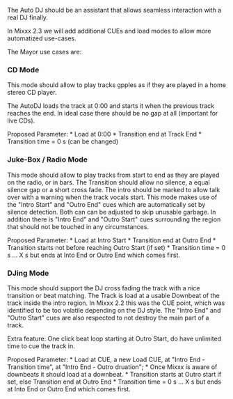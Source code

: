 The Auto DJ should be an assistant that allows seamless interaction with
a real DJ finally.

In Mixxx 2.3 we will add additional CUEs and load modes to allow more
automatized use-cases.

The Mayor use cases are:

### CD Mode

This mode should allow to play tracks gpples as if they are played in a
home stereo CD player.

The AutoDJ loads the track at 0:00 and starts it when the previous track
reaches the end. In ideal case there should be no gap at all (important
for live CDs).

Proposed Parameter: \* Load at 0:00 \* Transition end at Track End \*
Transition time = 0 s (can be changed)

### Juke-Box / Radio Mode

This mode should allow to play tracks from start to end as they are
played on the radio, or in bars. The Transition should allow no silence,
a equal silence gap or a short cross fade. The intro should be marked to
allow talk over with a warning when the track vocals start. This mode
makes use of the "Intro Start" and "Outro End" cues which are
automatically set by silence detection. Both can can be adjusted to skip
unusable garbage. In addition there is "Intro End" and "Outro Start"
cues surrounding the region that should not be touched in any
circumstances.

Proposed Parameter: \* Load at Intro Start \* Transition end at Outro
End \* Transition starts not before reaching Outro Start (if set) \*
Transition time = 0 s ... X s but ends at Into End or Outro End which
comes first.

### DJing Mode

This mode should support the DJ cross fading the track with a nice
transition or beat matching. The Track is load at a usable Downbeat of
the track inside the intro region. In Mixxx 2.2 this was the CUE point,
which was identified to be too volatile depending on the DJ style. The
"Intro End" and "Outro Start" cues are also respected to not destroy the
main part of a track.

Extra feature: One click beat loop starting at Outro Start, do have
unlimited time to cue the track in.

Proposed Parameter: \* Load at CUE, a new Load CUE, at "Intro End -
Transition time", at "Intro End - Outro druation"; \* Once Mixxx is
aware of downbeats it should load at a downbeat. \* Transition starts at
Outro start if set, else Transition end at Outro End \* Transition time
= 0 s ... X s but ends at Into End or Outro End which comes first.
